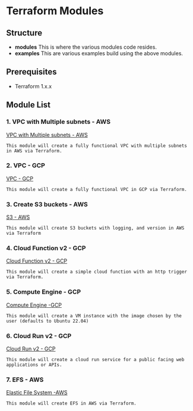 # Terraform Modules
## Structure
- **modules**
This is where the various modules code resides.
- **examples**
This are various examples build using the above modules.

## Prerequisites
- Terraform 1.x.x

## Module List
### 1. VPC with Multiple subnets - AWS 
[VPC with Multiple subnets - AWS](/terraform/aws/modules/vpc/vpc.tf)

    This module will create a fully functional VPC with multiple subnets in AWS via Terraform.
### 2. VPC - GCP
[VPC - GCP](/terraform/gcp/modules/vpc/vpc.tf)

    This module will create a fully functional VPC in GCP via Terraform.
### 3. Create S3 buckets - AWS
[S3 - AWS](/terraform/aws/modules/s3/s3.tf)

    This module will create S3 buckets with logging, and version in AWS via Terraform

### 4. Cloud Function v2 - GCP
[Cloud Function v2 - GCP](/terraform/gcp/modules/cloud_function_v2/function_v2.tf)

    This module will create a simple cloud function with an http trigger via Terraform.

### 5. Compute Engine - GCP
[Compute Engine -GCP](/terraform/gcp/modules/compute_engine/compute_engine.tf)

    This module will create a VM instance with the image chosen by the user (defaults to Ubuntu 22.04)

### 6. Cloud Run v2 - GCP
[Cloud Run v2 - GCP](/terraform/gcp/modules/cloud_run_v2/run_v2_service.tf)

    This module will create a cloud run service for a public facing web applications or APIs.

### 7. EFS - AWS
[Elastic File System -AWS](/terraform/aws/modules/efs/efs.tf)

    This module will create EFS in AWS via Terraform.